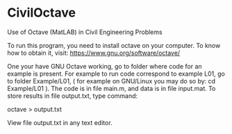 # CivilOctave
Use of Octave (MatLAB) in Civil Engineering Problems

To run this program, you need to install octave on your computer. To know
how to obtain it, visit: https://www.gnu.org/software/octave/

One your have GNU Octave working, go to folder where code for an example is
present. For example to run code correspond to example L01, go to folder
Example/L01, ( for example on GNU/Linux you may do so by: cd Example/L01 ).
The code is in file main.m, and data is in file input.mat. To store results
in file output.txt, type command:

octave > output.txt

View file output.txt in any text editor.

